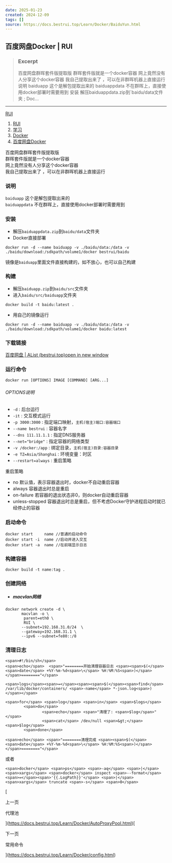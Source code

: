 ```yaml
---
date: 2025-01-23
created: 2024-12-09
tags: []
source: https://docs.bestrui.top/Learn/Docker/BaiduYun.html
---
```


## 百度网盘Docker | RUI

> ### Excerpt
> 百度网盘群晖套件版提取版 群晖套件版就是一个docker容器 网上竟然没有人分享这个docker容器 我自己提取出来了 ，可以在非群晖机器上直接运行 说明 baiduapp 这个是解包提取出来的 baiduappdata 不在群晖上，直接使用docker部署时需要用到 安装 解压baiduappdata.zip到`baidu/data文件夹 ; Doc...

---
[RUI](https://docs.bestrui.top/)

1.  [RUI](https://docs.bestrui.top/)
2.  [学习](https://docs.bestrui.top/Learn/)
3.  [Docker](https://docs.bestrui.top/Learn/Docker/)
4.  [百度网盘Docker](https://docs.bestrui.top/Learn/Docker/BaiduYun.html)

百度网盘群晖套件版提取版  
群晖套件版就是一个docker容器  
网上竟然没有人分享这个docker容器  
我自己提取出来了 ，可以在非群晖机器上直接运行

### 说明

`baiduapp` 这个是解包提取出来的  
`baiduappdata` 不在群晖上，直接使用docker部署时需要用到

### 安装

-   解压`baiduappdata.zip`到`baidu/data`文件夹
-   Docker直接部署

```
docker run -d --name baiduapp -v ./baidu/data:/data -v ./baidu/download:/sdkpath/volume1/docker bestrui/baidu
```

镜像是`baiduapp`里面文件直接构建的，如不放心，也可以自己构建

### 构建

-   解压`baiduapp.zip`到`baidu/src`文件夹
-   进入`baidu/src/baiduapp`文件夹

```
docker build -t baidu:latest .
```

-   用自己的镜像运行

```
docker run -d --name baiduapp -v ./baidu/data:/data -v ./baidu/download:/sdkpath/volume1/docker baidu:latest
```

### 下载链接

[百度网盘 | AList (bestrui.top)open in new window](https://alist.bestrui.top/OneDrive/Download/Share/%E7%99%BE%E5%BA%A6%E7%BD%91%E7%9B%98)

### 运行命令

```
docker run [OPTIONS] IMAGE [COMMAND] [ARG...]
```

###### OPTIONS说明

-   `-d` : 后台运行
-   `-it` : 交互模式运行
-   `-p 3000:3000` : 指定端口映射，`主机(宿主)端口:容器端口`
-   `--name bestrui` : 容器名字
-   `--dns 111.11.1.1` : 指定DNS服务器
-   `--net="bridge"` : 指定容器的网络类型
-   `-v /docker:/app` : 绑定目录，`主机(宿主)目录:容器目录`
-   `-e TZ=Asia/Shanghai` : 环境变量：时区
-   `--restart=always` : 重启策略

重启策略

-   no 默认值，表示容器退出时，docker不自动重启容器
-   always 容器退出时总是重启
-   on-failure 若容器的退出状态非0，则docker自动重启容器
-   unless-stopped 容器退出时总是重启，但不考虑Docker守护进程启动时就已经停止的容器

### 启动命令

```
docker start     name //普通的启动命令
docker start -i  name //启动并进入交互
docker start -a  name //在前端显示日志
```

### 构建容器

```
docker build -t name:tag .
```

### 创建网络

-   ##### macvlan网络
    

```
docker network create -d \
       macvlan -o \
        parent=eth0 \
        RUI \
       --subnet=192.168.31.0/24  \
       --gateway=192.168.31.1 \
       --ipv6 --subnet=fe80::/8
```

### 清理日志

```
<span>#!/bin/sh</span>
<span>echo</span>  <span>"========开始清理容器日志 <span><span>$(</span><span>date</span> +%Y-%m-%d<span>\</span> %H:%M:%S<span>)</span></span>========"</span>  
  
<span>logs</span><span>=</span><span><span>$(</span><span>find</span> /var/lib/docker/containers/ <span>-name</span> *-json.log<span>)</span></span>  
  
<span>for</span> <span>log</span> <span>in</span> <span>$logs</span>  
        <span>do</span>  
                <span>echo</span> <span>"清理了: <span>$log</span>"</span>  
                <span>cat</span> /dev/null <span>&gt;</span> <span>$log</span>  
        <span>done</span>  

<span>echo</span> <span>"========清理完成 <span><span>$(</span><span>date</span> +%Y-%m-%d<span>\</span> %H:%M:%S<span>)</span></span>========"</span> 
```

或者

```
<span>docker</span> <span>ps</span> <span>-aq</span> <span>|</span> <span>xargs</span> <span>docker</span> inspect <span>--format</span><span>=</span><span>'{{.LogPath}}'</span> <span>|</span> <span>xargs</span> truncate <span>-s</span> <span>0</span>
```

[

上一页

代理池

](https://docs.bestrui.top/Learn/Docker/AutoProxyPool.html)[

下一页

常用命令

](https://docs.bestrui.top/Learn/Docker/config.html)
